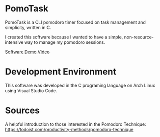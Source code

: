 # PomoTask
PomoTask is a CLI pomodoro timer focused on task management and simplicity, written in C.

I created this software because I wanted to have a simple, non-resource-intensive way to manage my pomodoro sessions.


[Software Demo Video](https://youtu.be/vqa2F6gP1GU)



# Development Environment
This software was developed in the C programing language on Arch Linux using Visual Studio Code.


# Sources
A helpful introduction to those interested in the Pomodoro Technique:
https://todoist.com/productivity-methods/pomodoro-technique
